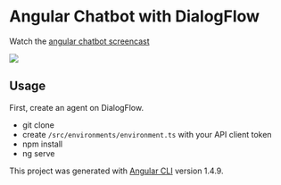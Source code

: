 # Angular Chatbot with DialogFlow

Watch the [angular chatbot screencast](https://angularfirebase.com/lessons/chatbot-in-angular-with-dialogflow-api-ai/)

![](https://firebasestorage.googleapis.com/v0/b/firestarter-96e46.appspot.com/o/assets%2Fdialogflow-angular-demo.gif?alt=media&token=9fbecf3f-1174-4e84-9c73-6ddfe2d55807)

## Usage

First, create an agent on DialogFlow. 

- git clone
- create `/src/environments/environment.ts` with your API client token
- npm install
- ng serve



This project was generated with [Angular CLI](https://github.com/angular/angular-cli) version 1.4.9.